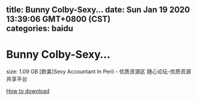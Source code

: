 
title: Bunny Colby-Sexy…
date: Sun Jan 19 2020 13:39:06 GMT+0800 (CST)    
categories: baidu
---

# Bunny Colby-Sexy…
size: 1.09 GB
 [欧美]Sexy Accountant In Peril - 优质资源区 随心论坛-优质资源共享平台
 

[How to download](https://bpcam.bemobtrk.com/go/2ceec3aa-1ca2-46d6-b9ff-aaa5c184517c?jno=819)